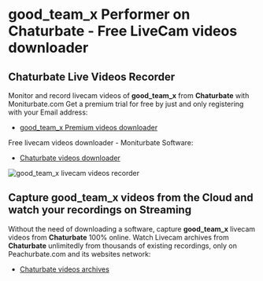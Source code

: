 # good_team_x Performer on Chaturbate - Free LiveCam videos downloader

## Chaturbate Live Videos Recorder

Monitor and record livecam videos of **good_team_x** from **Chaturbate** with Moniturbate.com
Get a premium trial for free by just and only registering with your Email address:
* [good_team_x Premium videos downloader](https://moniturbate.com/request-demo-licence-key.html)

Free livecam videos downloader - Moniturbate Software:
* [Chaturbate videos downloader](https://moniturbate.com/moniturbate-download-software.html)

![good_team_x livecam videos recorder](https://peachurnet.com/templates/moniturbate-software.png)


## Capture good_team_x videos from the Cloud and watch your recordings on Streaming

Without the need of downloading a software, capture **good_team_x** livecam videos from **Chaturbate** 100% online.
Watch Livecam archives from **Chaturbate** unlimitedly from thousands of existing recordings, only on Peachurbate.com and its websites network:
* [Chaturbate videos archives](https://peachurnet.com/)